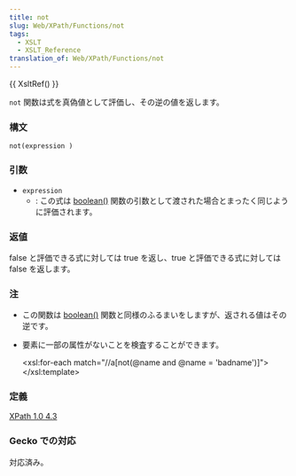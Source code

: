 ```yaml
---
title: not
slug: Web/XPath/Functions/not
tags:
  - XSLT
  - XSLT_Reference
translation_of: Web/XPath/Functions/not
---
```

{{ XsltRef() }}

`not` 関数は式を真偽値として評価し、その逆の値を返します。

### 構文

    not(expression )

### 引数

- `expression`
  - : この式は [boolean()](/ja/docs/Web/XPath/Functions/boolean) 関数の引数として渡された場合とまったく同じように評価されます。

### 返値

false と評価できる式に対しては true を返し、true と評価できる式に対しては false を返します。

### 注

- この関数は [boolean()](/ja/docs/Web/XPath/Functions/boolean) 関数と同様のふるまいをしますが、返される値はその逆です。
- 要素に一部の属性がないことを検査することができます。

    <xsl:for-each match="//a[not(@name and @name = 'badname')]">
      <!-- iterates over any <a> element in the document, that
           either has no 'name' attribute at all, or it has one,
           but its value is not "badname". -->
    </xsl:template>

### 定義

[XPath 1.0 4.3](https://www.w3.org/TR/xpath#function-not)

### Gecko での対応

対応済み。
